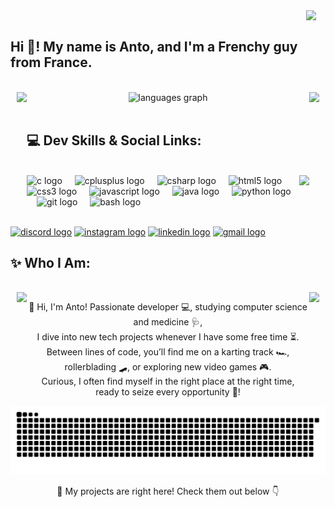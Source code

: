 <img align="right" height="80" style="margin-right: 3%" src="https://media1.tenor.com/m/kdfoCFrhgjAAAAAC/nagatoro.gif" />

<br/>

## Hi 👋! My name is Anto, and I'm a Frenchy guy from France.

<br/>

<img align="left" height="180" style="margin-left: 2%" src="https://media1.tenor.com/m/4TT38rFtbIIAAAAC/nagatoro.gif" />

<img align="right" height="150" style="margin-right: 2%" src="https://media.tenor.com/AsccOD438eoAAAAi/black-cat.gif" />

<div align="center">
  <img src="https://github-readme-stats.vercel.app/api/top-langs?username=Lyppo&locale=en&hide_title=true&layout=compact&card_width=320&langs_count=5&theme=moltack&hide_border=false&order=2" height="150" alt="languages graph" />
</div>

<br/>

## 💻 Dev Skills & Social Links:

<br/>

<img align="right" height="140" src="https://media.tenor.com/o52MCbZZ_EQAAAAi/rawr.gif" />

<div align="left">
  <img src="https://cdn.jsdelivr.net/gh/devicons/devicon/icons/c/c-original.svg" height="30" alt="c logo" />
  <img width="12" />
  <img src="https://cdn.jsdelivr.net/gh/devicons/devicon/icons/cplusplus/cplusplus-original.svg" height="30" alt="cplusplus logo" />
  <img width="12" />
  <img src="https://cdn.jsdelivr.net/gh/devicons/devicon/icons/csharp/csharp-original.svg" height="30" alt="csharp logo" />
  <img width="12" />
  <img src="https://cdn.jsdelivr.net/gh/devicons/devicon/icons/html5/html5-original.svg" height="30" alt="html5 logo" />
  <img width="12" />
  <img src="https://cdn.jsdelivr.net/gh/devicons/devicon/icons/css3/css3-original.svg" height="30" alt="css3 logo" />
  <img width="12" />
  <img src="https://cdn.jsdelivr.net/gh/devicons/devicon/icons/javascript/javascript-original.svg" height="30" alt="javascript logo" />
  <img width="12" />
  <img src="https://cdn.jsdelivr.net/gh/devicons/devicon/icons/java/java-original.svg" height="30" alt="java logo" />
  <img width="12" />
  <img src="https://cdn.jsdelivr.net/gh/devicons/devicon/icons/python/python-original.svg" height="30" alt="python logo" />
  <img width="12" />
  <img src="https://cdn.jsdelivr.net/gh/devicons/devicon/icons/git/git-original.svg" height="30" alt="git logo" />
  <img width="12" />
  <img src="https://cdn.jsdelivr.net/gh/devicons/devicon/icons/bash/bash-original.svg" height="30" alt="bash logo" />
</div>

<br>

[<img src="https://raw.githubusercontent.com/maurodesouza/profile-readme-generator/master/src/assets/icons/social/discord/default.svg" width="52" height="40" alt="discord logo" />](https://discordapp.com/users/585509293416251432)
[<img src="https://raw.githubusercontent.com/maurodesouza/profile-readme-generator/master/src/assets/icons/social/instagram/default.svg" width="52" height="40" alt="instagram logo" />](https://www.instagram.com/coutableantonin/)
[<img src="https://raw.githubusercontent.com/maurodesouza/profile-readme-generator/master/src/assets/icons/social/linkedin/default.svg" width="52" height="40" alt="linkedin logo" />](https://www.linkedin.com/in/antonin-coutable-35171a290/)
[<img src="https://raw.githubusercontent.com/maurodesouza/profile-readme-generator/master/src/assets/icons/social/gmail/default.svg" width="52" height="40" alt="gmail logo" />](mailto:antodu72210@gmail.com)

## ✨ Who I Am:

<br/>

<img align="left" height="150" style="margin-left: 2%" src="https://media1.tenor.com/m/X51DAWpiC7QAAAAC/nagatoro-cat-girl.gif" />

<img align="right" height="140" style="margin-right: 2%" src="https://preview.redd.it/cappie-outis-v0-cmgpu8a2oyce1.jpeg?width=2048&format=pjpg&auto=webp&s=290c934fe4935b61a7bb0cf80531dcdfa87ff3c2" />

<p align="center">👋 Hi, I'm Anto! Passionate developer 💻, studying computer science and medicine 🩺,<br>I dive into new tech projects whenever I have some free time ⏳.<br>Between lines of code, you’ll find me on a karting track 🏎️,<br>rollerblading 🛹, or exploring new video games 🎮.<br>Curious, I often find myself in the right place at the right time,<br>ready to seize every opportunity 🌟!</p>

<div align="center">
    <img src="https://raw.githubusercontent.com/Lyppo/Lyppo/output/snake.svg" alt="Snake animation" />
</div>

<p align="center">🚀 My projects are right here! Check them out below 👇</p>